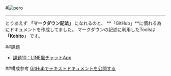 #![pero](http://pero.jpn.org/wp/wp-content/uploads/2015/06/logo.png "pero")
***
とりあえず **「マークダウン記法」** になれるのと、 **「GitHub」**に慣れる為にドキュメントを作成してました。
マークダウンの記述に利用したToolsは **「Kobito」** です。


##課題
* [課題10：LINE風チャットApp](kadai_10.md "課題10：LINE風チャットApp")

##構成参考
[GitHubでテキストドキュメントを公開する](http://qiita.com/hkusu/items/847718366af992439b3f "GitHubでテキストドキュメントを公開する")